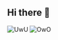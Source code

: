 ## Hi there 👋

![UwU](https://github-profile-apple-music.web.app/api/v1/users/7YrmhgxDVQUrKCMj443o/recent/played/tracks?template=template_3_1)
![OwO](https://music-profile.rayriffy.com/theme/light.svg?uid=002007.6e1dfa297c894d48914234e143263868.2210)

